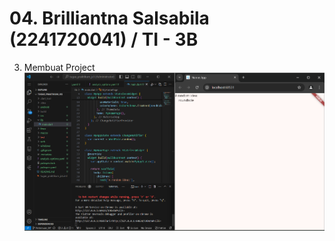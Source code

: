 # **04. Brilliantna Salsabila (2241720041) / TI - 3B**

  3. Membuat Project
   ![alt text](<Screenshot 2024-10-03 174623.png>)
